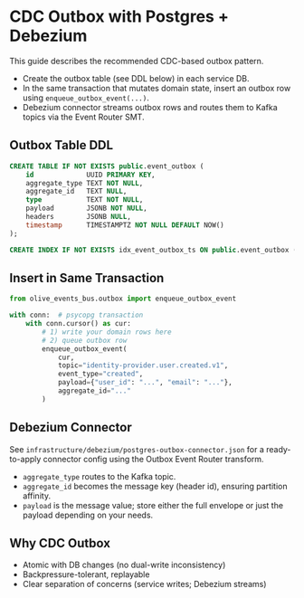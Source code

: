# CDC Outbox with Postgres + Debezium

This guide describes the recommended CDC-based outbox pattern.

- Create the outbox table (see DDL below) in each service DB.
- In the same transaction that mutates domain state, insert an outbox row using `enqueue_outbox_event(...)`.
- Debezium connector streams outbox rows and routes them to Kafka topics via the Event Router SMT.

## Outbox Table DDL

```sql
CREATE TABLE IF NOT EXISTS public.event_outbox (
    id             UUID PRIMARY KEY,
    aggregate_type TEXT NOT NULL,
    aggregate_id   TEXT NULL,
    type           TEXT NOT NULL,
    payload        JSONB NOT NULL,
    headers        JSONB NULL,
    timestamp      TIMESTAMPTZ NOT NULL DEFAULT NOW()
);

CREATE INDEX IF NOT EXISTS idx_event_outbox_ts ON public.event_outbox (timestamp);
```

## Insert in Same Transaction

```python
from olive_events_bus.outbox import enqueue_outbox_event

with conn:  # psycopg transaction
    with conn.cursor() as cur:
        # 1) write your domain rows here
        # 2) queue outbox row
        enqueue_outbox_event(
            cur,
            topic="identity-provider.user.created.v1",
            event_type="created",
            payload={"user_id": "...", "email": "..."},
            aggregate_id="..."
        )
```

## Debezium Connector

See `infrastructure/debezium/postgres-outbox-connector.json` for a ready-to-apply connector config using the Outbox Event Router transform.

- `aggregate_type` routes to the Kafka topic.
- `aggregate_id` becomes the message key (header id), ensuring partition affinity.
- `payload` is the message value; store either the full envelope or just the payload depending on your needs.

## Why CDC Outbox

- Atomic with DB changes (no dual-write inconsistency)
- Backpressure-tolerant, replayable
- Clear separation of concerns (service writes; Debezium streams)
